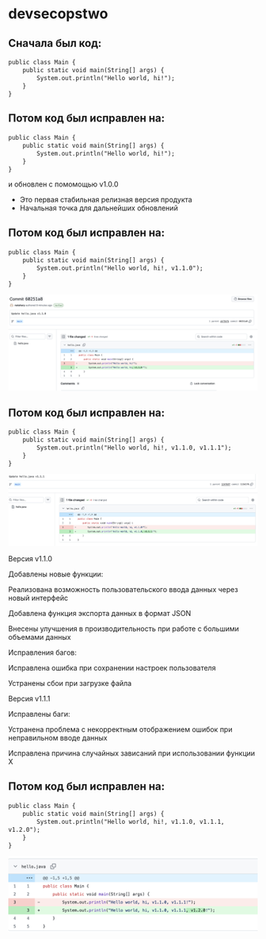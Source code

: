 # devsecopstwo

## Сначала был код:

```
public class Main {
    public static void main(String[] args) {
        System.out.println("Hello world, hi!");
    }
}
```
## Потом код был исправлен на:
```
public class Main {
    public static void main(String[] args) {
        System.out.println("Hello world, hi!");
    }
}
```
и обновлен с помомощью v1.0.0

- Это первая стабильная релизная версия продукта
- Начальная точка для дальнейших обновлений

## Потом код был исправлен на:
```
public class Main {
    public static void main(String[] args) {
        System.out.println("Hello world, hi!, v1.1.0");
    }
}
```
![Скрин](https://github.com/natahary/devsecopstwo/blob/main/devv1.1.0.png)

## Потом код был исправлен на:
```
public class Main {
    public static void main(String[] args) {
        System.out.println("Hello world, hi!, v1.1.0, v1.1.1");
    }
}
```
![Скрин2](https://github.com/natahary/devsecopstwo/blob/main/devv1.1.1.png)

Версия v1.1.0

Добавлены новые функции:

Реализована возможность пользовательского ввода данных через новый интерфейс

Добавлена функция экспорта данных в формат JSON

Внесены улучшения в производительность при работе с большими объемами данных

Исправления багов:

Исправлена ошибка при сохранении настроек пользователя

Устранены сбои при загрузке файла

Версия v1.1.1

Исправлены баги:

Устранена проблема с некорректным отображением ошибок при неправильном вводе данных

Исправлена причина случайных зависаний при использовании функции X

## Потом код был исправлен на:
```
public class Main {
    public static void main(String[] args) {
        System.out.println("Hello world, hi!, v1.1.0, v1.1.1, v1.2.0");
    }
}
```
![Скрин3](https://github.com/natahary/devsecopstwo/blob/main/devv1.2.0.png)




